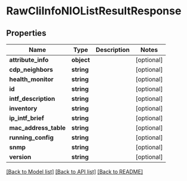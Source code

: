 # RawCliInfoNIOListResultResponse

## Properties
Name | Type | Description | Notes
------------ | ------------- | ------------- | -------------
**attribute_info** | **object** |  | [optional] 
**cdp_neighbors** | **string** |  | [optional] 
**health_monitor** | **string** |  | [optional] 
**id** | **string** |  | [optional] 
**intf_description** | **string** |  | [optional] 
**inventory** | **string** |  | [optional] 
**ip_intf_brief** | **string** |  | [optional] 
**mac_address_table** | **string** |  | [optional] 
**running_config** | **string** |  | [optional] 
**snmp** | **string** |  | [optional] 
**version** | **string** |  | [optional] 

[[Back to Model list]](../README.md#documentation-for-models) [[Back to API list]](../README.md#documentation-for-api-endpoints) [[Back to README]](../README.md)



